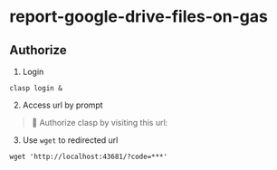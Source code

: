 # report-google-drive-files-on-gas

## Authorize

1. Login

```
clasp login &
```

2. Access url by prompt


> 🔑 Authorize clasp by visiting this url:

3. Use `wget` to redirected url

```
wget 'http://localhost:43681/?code=***'
```
